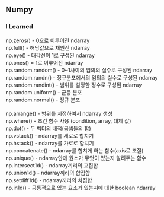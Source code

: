 ## Numpy

### I Learned
np.zeros() - 0으로 이루어진 ndarray <br>
np.full() - 해당값으로 채원진 ndarray <br>
np.eye() - 대각선이 1로 구성된 ndarray <br>
np.ones() = 1로 이루어진 ndarray <br>
np.random.random() - 0~1사이의 임의의 실수로 구성된 ndarray <br>
np.random.randn() - 정규분포에서의 임의의 실수로 구성된 ndarray <br>
np.random.randint() - 범위를 설정한 정수로 구성된 ndarray <br>
np.random.uniform() - 균등 분포 <br>
np.random.normal() - 정규 분포 <br>
 <br>
np.arrange() - 범위를 지정하여서 ndarray 생성 <br>
np.where() - 조건 함수 사용 (condition, array, 대체 값) <br>
np.dot() - 두 벡터의 내적(곱셉들의 합) <br>
np.vstack() - ndarray를 세로로 합치기 <br>
np.hstack() - ndarray를 가로로 합치기 <br>
np.concatenate() - ndarray를 합치게 하는 함수(axis로 조절) <br>
np.unique() - ndarray안에 원소가 무엇이 있는지 알려주는 함수 <br>
np.intersect1d() - ndarray끼리의 교집합 <br>
np.union1d() - ndarray끼리의 합집합 <br>
np.setdiff1d() - ndarray끼리의 차집합 <br>
np.in1d() - 공통적으로 있는 요소가 있는지에 대한 boolean ndarray  <br>
